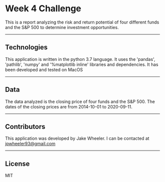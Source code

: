 # Week 4 Challenge
This is a report analyzing the risk and return potential of four different funds and the S&P 500 to determine investment opportunities.

---

## Technologies

This application is written in the python 3.7 language. It uses the 'pandas', 'pathlib', 'numpy' and '%matplotlib inline' libraries and dependencies. It has been developed and tested on MacOS

---

## Data 

The data analyzed is the closing price of four funds and the S&P 500. The dates of the closing prices are from 2014-10-01 to 2020-09-11. 

---

## Contributors

This application was developed by Jake Wheeler. I can be contacted at jpwheeler93@gmail.com


---

## License

MIT



